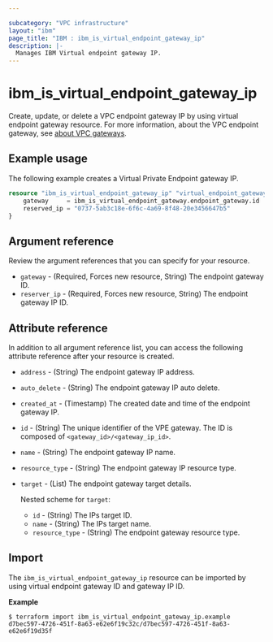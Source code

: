 ```yaml
---

subcategory: "VPC infrastructure"
layout: "ibm"
page_title: "IBM : ibm_is_virtual_endpoint_gateway_ip"
description: |-
  Manages IBM Virtual endpoint gateway IP.
---
```


# ibm_is_virtual_endpoint_gateway_ip
Create, update, or delete a VPC endpoint gateway IP by using virtual endpoint gateway resource. For more information, about the VPC endpoint gateway, see [about VPC gateways](https://cloud.ibm.com/docs/vpc?topic=vpc-about-vpe).

## Example usage
The following example creates a Virtual Private Endpoint gateway IP.

```terraform
resource "ibm_is_virtual_endpoint_gateway_ip" "virtual_endpoint_gateway_ip" {
	gateway     = ibm_is_virtual_endpoint_gateway.endpoint_gateway.id
	reserved_ip = "0737-5ab3c18e-6f6c-4a69-8f48-20e3456647b5"
}

```


## Argument reference
Review the argument references that you can specify for your resource. 

- `gateway` - (Required, Forces new resource, String) The endpoint gateway ID.
- `reserver_ip` - (Required, Forces new resource, String) The endpoint gateway IP ID.


## Attribute reference
In addition to all argument reference list, you can access the following attribute reference after your resource is created.

- `address` - (String) The endpoint gateway IP address.
- `auto_delete` - (String) The endpoint gateway IP auto delete.
- `created_at` - (Timestamp) The created date and time of the endpoint gateway IP.
- `id` - (String) The unique identifier of the VPE gateway. The ID is composed of `<gateway_id>/<gateway_ip_id>`.
- `name` - (String) The endpoint gateway IP name.
- `resource_type` - (String) The endpoint gateway IP resource type.
- `target` - (List) The endpoint gateway target details.

  Nested scheme for `target`:
  - `id` - (String) The IPs target ID.
  - `name` - (String) The IPs target name.
  - `resource_type` - (String) The endpoint gateway resource type.


## Import
The `ibm_is_virtual_endpoint_gateway_ip` resource can be imported by using virtual endpoint gateway ID and gateway IP ID.

**Example**

```
$ terraform import ibm_is_virtual_endpoint_gateway_ip.example d7bec597-4726-451f-8a63-e62e6f19c32c/d7bec597-4726-451f-8a63-e62e6f19d35f

```
